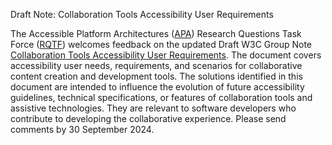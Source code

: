 Draft Note: Collaboration Tools Accessibility User Requirements

The Accessible Platform Architectures ([APA](https://www.w3.org/groups/wg/apa/)) Research Questions Task Force ([RQTF](https://www.w3.org/groups/tf/rqtf/)) welcomes feedback on the updated Draft W3C Group Note [Collaboration Tools Accessibility User Requirements](https://www.w3.org/TR/ctaur/). The document covers accessibility user needs, requirements, and scenarios for collaborative content creation and development tools. The solutions identified in this document are intended to influence the evolution of future accessibility guidelines, technical specifications, or features of collaboration tools and assistive technologies. They are relevant to software developers who contribute to developing the collaborative experience. Please send comments by 30 September 2024.
